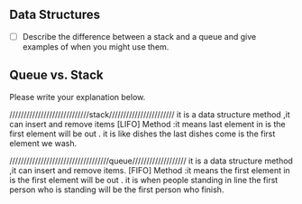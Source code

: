 ## Data Structures
* [ ] Describe the difference between a stack and a queue and give examples of when you might use them.

## Queue vs. Stack
Please write your explanation below.



////////////////////////////stack///////////////////////
it is a data structure method ,it can insert and remove items
[LIFO] Method :it means last element in is the first element will be out .
	it is like dishes the last dishes come is the first element we wash.

///////////////////////////////////queue///////////////////
it is a data structure method ,it can insert and remove items.
[FIFO] Method :it means the first element in is the first element will be out .
	it is  when people standing in line the first person who is standing will be the first person who finish.  	





























